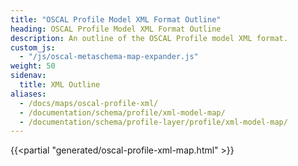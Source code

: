 ```yaml
---
title: "OSCAL Profile Model XML Format Outline"
heading: OSCAL Profile Model XML Format Outline
description: An outline of the OSCAL Profile model XML format.
custom_js:
  - "/js/oscal-metaschema-map-expander.js"
weight: 50
sidenav:
  title: XML Outline
aliases:
  - /docs/maps/oscal-profile-xml/
  - /documentation/schema/profile/xml-model-map/
  - /documentation/schema/profile-layer/profile/xml-model-map/
---
```


<!-- DO NOT REMOVE. Generated text below -->
{{<partial "generated/oscal-profile-xml-map.html" >}}
